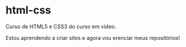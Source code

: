 # html-css
 Curso de HTML5 e CSS3 do curso em vídeo.

 Estou aprendendo a criar sites e agora vou erenciar meus repositórios!
